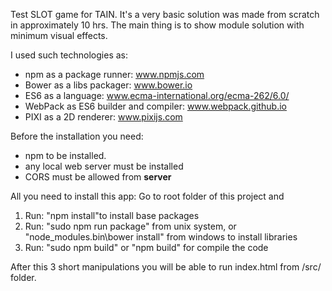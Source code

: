 Test SLOT game for TAIN.
It's a very basic solution was made from scratch in approximately 10 hrs.
The main thing is to show module solution with minimum visual effects.

I used such technologies as: 
* npm as a package runner: www.npmjs.com
* Bower as a libs packager: www.bower.io
* ES6 as a language: www.ecma-international.org/ecma-262/6.0/
* WebPack as ES6 builder and compiler: www.webpack.github.io
* PIXI as a 2D renderer: www.pixijs.com

Before the installation you need:
 * npm to be installed.
 * any local web server must be installed
 * CORS must be allowed from **server**

All you need to install this app:
Go to root folder of this project and 
1. Run: "npm install"to install base packages
2. Run: "sudo npm run package" from unix system, or
"node_modules\.bin\bower install" from windows to install libraries
3. Run: "sudo npm build" or "npm build" for compile the code

After this 3 short manipulations you will be able to run index.html from /src/ folder.